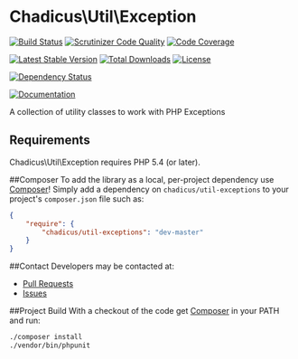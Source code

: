 # Chadicus\Util\Exception
[![Build Status](http://img.shields.io/travis/chadicus/util-exceptions-php.svg?style=flat)](https://travis-ci.org/chadicus/util-exceptions-php)
[![Scrutinizer Code Quality](http://img.shields.io/scrutinizer/g/chadicus/util-exceptions-php.svg?style=flat)](https://scrutinizer-ci.com/g/chadicus/util-exceptions-php/)
[![Code Coverage](http://img.shields.io/coveralls/chadicus/util-exceptions-php.svg?style=flat)](https://coveralls.io/r/chadicus/util-exceptions-php)

[![Latest Stable Version](http://img.shields.io/packagist/v/chadicus/util-exceptions.svg?style=flat)](https://packagist.org/packages/chadicus/util-exceptions)
[![Total Downloads](http://img.shields.io/packagist/dt/chadicus/util-exceptions.svg?style=flat)](https://packagist.org/packages/chadicus/util-exceptions)
[![License](http://img.shields.io/packagist/l/chadicus/util-exceptions.svg?style=flat)](https://packagist.org/packages/chadicus/util-exceptions)

[![Dependency Status](https://www.versioneye.com/user/projects/5605dd3d5a262f001e000097/badge.svg?style=flat)](https://www.versioneye.com/user/projects/5605dd3d5a262f001e000097)

[![Documentation](https://img.shields.io/badge/reference-phpdoc-blue.svg?style=flat)](http://pholiophp.org/chadicus/util-exceptions)

A collection of utility classes to work with PHP Exceptions

## Requirements

Chadicus\Util\Exception requires PHP 5.4 (or later).

##Composer
To add the library as a local, per-project dependency use [Composer](http://getcomposer.org)! Simply add a dependency on `chadicus/util-exceptions` to your project's `composer.json` file such as:

```json
{
    "require": {
        "chadicus/util-exceptions": "dev-master"
    }
}
```

##Contact
Developers may be contacted at:

 * [Pull Requests](https://github.com/chadicus/util-exceptions-php/pulls)
 * [Issues](https://github.com/chadicus/util-exceptions-php/issues)

##Project Build
With a checkout of the code get [Composer](http://getcomposer.org) in your PATH and run:

```sh
./composer install
./vendor/bin/phpunit
```
